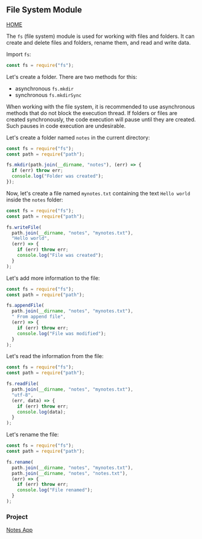 ## File System Module

[HOME](../../README.md)

The `fs` (file system) module is used for working with files and folders. It can create and delete files and folders, rename them, and read and write data.

Import `fs`:

```js
const fs = require("fs");
```

Let's create a folder. There are two methods for this:

- asynchronous `fs.mkdir`
- synchronous `fs.mkdirSync`

When working with the file system, it is recommended to use asynchronous methods that do not block the execution thread. If folders or files are created synchronously, the code execution will pause until they are created. Such pauses in code execution are undesirable.

Let's create a folder named `notes` in the current directory:

```js
const fs = require("fs");
const path = require("path");

fs.mkdir(path.join(__dirname, "notes"), (err) => {
  if (err) throw err;
  console.log("Folder was created");
});
```

Now, let's create a file named `mynotes.txt` containing the text `Hello world` inside the `notes` folder:

```js
const fs = require("fs");
const path = require("path");

fs.writeFile(
  path.join(__dirname, "notes", "mynotes.txt"),
  "Hello world",
  (err) => {
    if (err) throw err;
    console.log("File was created");
  }
);
```

Let's add more information to the file:

```js
const fs = require("fs");
const path = require("path");

fs.appendFile(
  path.join(__dirname, "notes", "mynotes.txt"),
  " From append file",
  (err) => {
    if (err) throw err;
    console.log("File was modified");
  }
);
```

Let's read the information from the file:

```js
const fs = require("fs");
const path = require("path");

fs.readFile(
  path.join(__dirname, "notes", "mynotes.txt"),
  "utf-8",
  (err, data) => {
    if (err) throw err;
    console.log(data);
  }
);
```

Let's rename the file:

```js
const fs = require("fs");
const path = require("path");

fs.rename(
  path.join(__dirname, "notes", "mynotes.txt"),
  path.join(__dirname, "notes", "notes.txt"),
  (err) => {
    if (err) throw err;
    console.log("File renamed");
  }
);
```

### Project

[Notes App](../projects/notes.md)
